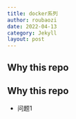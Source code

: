 ```yaml
---
title: docker系列
author: roubaozi
date: 2022-04-13
category: Jekyll
layout: post
---
```


Why this repo
-------------


Why this repo
-------------
- 问题1



